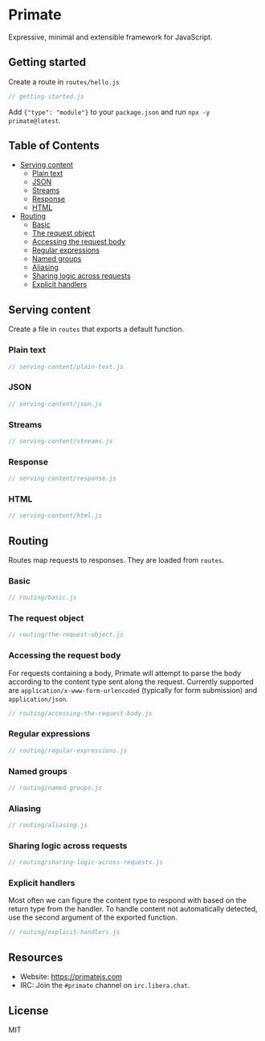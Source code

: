 # Primate 

Expressive, minimal and extensible framework for JavaScript.

## Getting started

Create a route in `routes/hello.js`

```js
// getting-started.js
```

Add `{"type": "module"}` to your `package.json` and run `npx -y primate@latest`.

## Table of Contents

- [Serving content](#serving-content)
  - [Plain text](#plain-text)
  - [JSON](#json)
  - [Streams](#streams)
  - [Response](#response)
  - [HTML](#html)
- [Routing](#routing)
  - [Basic](#basic)
  - [The request object](#the-request-object)
  - [Accessing the request body](#accessing-the-request-body)
  - [Regular expressions](#regular-expressions)
  - [Named groups](#named-groups)
  - [Aliasing](#aliasing)
  - [Sharing logic across requests](#sharing-logic-across-requests)
  - [Explicit handlers](#explicit-handlers)

## Serving content

Create a file in `routes` that exports a default function.

### Plain text

```js
// serving-content/plain-text.js
```

### JSON

```js
// serving-content/json.js
```

### Streams

```js
// serving-content/streams.js
```

### Response

```js
// serving-content/response.js
```

### HTML

```js
// serving-content/html.js
```

## Routing

Routes map requests to responses. They are loaded from `routes`.

### Basic

```js
// routing/basic.js
```

### The request object

```js
// routing/the-request-object.js
```

### Accessing the request body

For requests containing a body, Primate will attempt to parse the body according
to the content type sent along the request. Currently supported are
`application/x-www-form-urlencoded` (typically for form submission) and
`application/json`.

```js
// routing/accessing-the-request-body.js
```

### Regular expressions

```js
// routing/regular-expressions.js
```

### Named groups

```js
// routing/named-groups.js
```

### Aliasing

```js
// routing/aliasing.js
```

### Sharing logic across requests

```js
// routing/sharing-logic-across-requests.js
```

### Explicit handlers

Most often we can figure the content type to respond with based on the return
type from the handler. To handle content not automatically detected, use the
second argument of the exported function.

```js
// routing/explicit-handlers.js
```

## Resources

* Website: https://primatejs.com
* IRC: Join the `#primate` channel on `irc.libera.chat`.

## License

MIT
